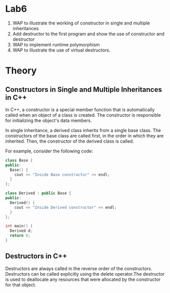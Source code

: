 # Lab6 

1. WAP to illustrate the working of constructor in single and multiple inheritances
2. Add destructor to the first program and show the use of constructor and destructor
3. WAP to implement runtime polymorphism
4. WAP to illustrate the use of virtual destructors.


# Theory


## Constructors in Single and Multiple Inheritances in C++

In C++, a constructor is a special member function that is automatically called when an object of a class is created. The constructor is responsible for initializing the object's data members.

In single inheritance, a derived class inherits from a single base class. The constructors of the base class are called first, in the order in which they are inherited. Then, the constructor of the derived class is called.

For example, consider the following code:

```c++
class Base {
public:
  Base() {
    cout << "Inside Base constructor" << endl;
  }
};

class Derived : public Base {
public:
  Derived() {
    cout << "Inside Derived constructor" << endl;
  }
};

int main() {
  Derived d;
  return 0;
}
```
## Destructors in C++
Destructors are always called in the reverse order of the constructors. Destructors can be called explicitly using the delete operator.The destructor is used to deallocate any resources that were allocated by the constructor for that object.